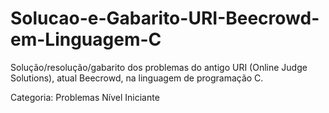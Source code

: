 # Solucao-e-Gabarito-URI-Beecrowd-em-Linguagem-C
Solução/resolução/gabarito dos problemas do antigo URI (Online Judge Solutions), atual Beecrowd, na linguagem de programação C. 

Categoria: Problemas Nível Iniciante
